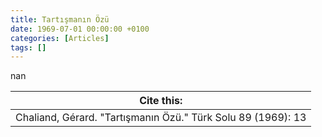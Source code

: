 ```yaml
---
title: Tartışmanın Özü
date: 1969-07-01 00:00:00 +0100
categories: [Articles]
tags: []
---
```


nan

| Cite this:   |
|--------|
| Chaliand, Gérard. "Tartışmanın Özü." Türk Solu 89 (1969): 13 

